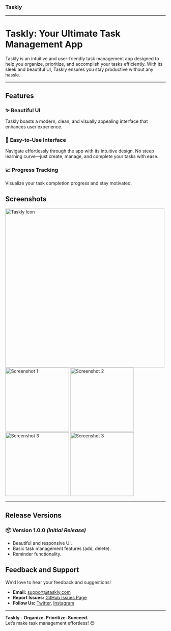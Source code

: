 ### Taskly

---

# **Taskly: Your Ultimate Task Management App**

Taskly is an intuitive and user-friendly task management app designed to help you organize, prioritize, and accomplish your tasks efficiently. With its sleek and beautiful UI, Taskly ensures you stay productive without any hassle.

---

## **Features**

### ✨ **Beautiful UI**  
Taskly boasts a modern, clean, and visually appealing interface that enhances user experience.

### 🚀 **Easy-to-Use Interface**  
Navigate effortlessly through the app with its intuitive design. No steep learning curve—just create, manage, and complete your tasks with ease.

### 📈 **Progress Tracking**  
Visualize your task completion progress and stay motivated.

## **Screenshots**


<img src="https://github.com/user-attachments/assets/2053398f-0338-4051-81b8-431196b43782" alt="Taskly Icon" width="500" />
<br>
<img src="https://github.com/user-attachments/assets/e689c49b-9325-4c95-abc7-3603f0092f48" alt="Screenshot 1" width="200" />

<img src="https://github.com/user-attachments/assets/1492f39c-8d01-4dbe-bfc6-2f92687605ec" alt="Screenshot 2" width="200" />

<img src="https://github.com/user-attachments/assets/73e5e3a1-60f9-44e3-8a19-188bc16f78fb" alt="Screenshot 3" width="200" />

<img src="https://github.com/user-attachments/assets/c588f5ee-6e6d-4b02-9769-69ad9bb7acf2" alt="Screenshot 3" width="200" />




---

## **Release Versions**

### 📦 **Version 1.0.0** *(Initial Release)*  
- Beautiful and responsive UI.  
- Basic task management features (add, delete).  
- Reminder functionality.  

## **Feedback and Support**

We'd love to hear your feedback and suggestions!  
- **Email:** [support@taskly.com](mailto:support@taskly.com)  
- **Report Issues:** [GitHub Issues Page](#)  
- **Follow Us:** [Twitter](#), [Instagram](#)

---

**Taskly - Organize. Prioritize. Succeed.**  
Let’s make task management effortless! 😊
